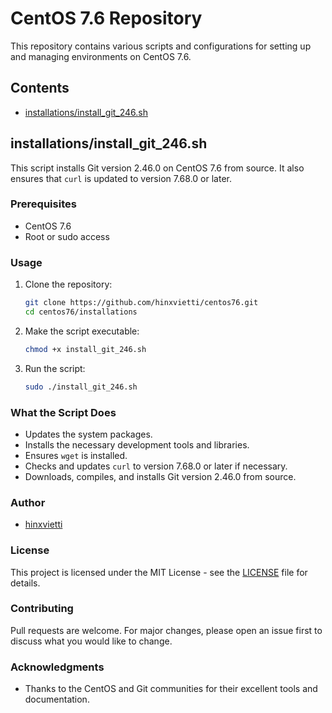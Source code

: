 # CentOS 7.6 Repository

This repository contains various scripts and configurations for setting up and managing environments on CentOS 7.6.

## Contents

- [installations/install_git_246.sh](#install_git_246sh)

## installations/install_git_246.sh

This script installs Git version 2.46.0 on CentOS 7.6 from source. It also ensures that `curl` is updated to version 7.68.0 or later.

### Prerequisites

- CentOS 7.6
- Root or sudo access

### Usage

1. Clone the repository:
   ```sh
   git clone https://github.com/hinxvietti/centos76.git
   cd centos76/installations
   ```

2. Make the script executable:
   ```sh
   chmod +x install_git_246.sh
   ```

3. Run the script:
   ```sh
   sudo ./install_git_246.sh
   ```

### What the Script Does

- Updates the system packages.
- Installs the necessary development tools and libraries.
- Ensures `wget` is installed.
- Checks and updates `curl` to version 7.68.0 or later if necessary.
- Downloads, compiles, and installs Git version 2.46.0 from source.

### Author

- [hinxvietti](https://github.com/hinxvietti)

### License

This project is licensed under the MIT License - see the [LICENSE](LICENSE) file for details.

### Contributing

Pull requests are welcome. For major changes, please open an issue first to discuss what you would like to change.

### Acknowledgments

- Thanks to the CentOS and Git communities for their excellent tools and documentation.
